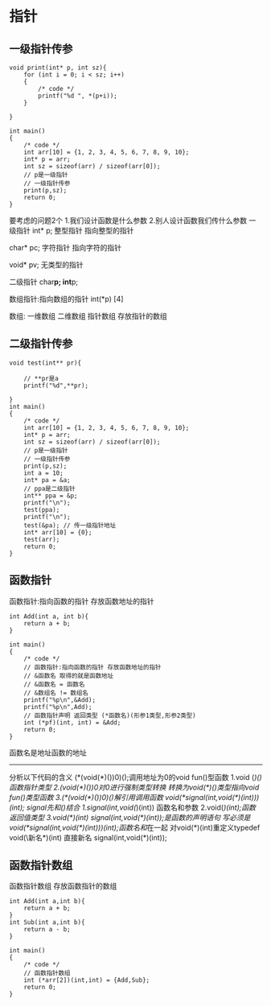 # 指针

## 一级指针传参

    void print(int* p, int sz){
        for (int i = 0; i < sz; i++)
        {
            /* code */
            printf("%d ", *(p+i));
        }
        
    }

    int main()
    {
        /* code */
        int arr[10] = {1, 2, 3, 4, 5, 6, 7, 8, 9, 10};
        int* p = arr;
        int sz = sizeof(arr) / sizeof(arr[0]);
        // p是一级指针
        // 一级指针传参
        print(p,sz);
        return 0;
    }
要考虑的问题2个
1.我们设计函数是什么参数
2.别人设计函数我们传什么参数
一级指针
int* p; 整型指针 指向整型的指针

char* pc; 字符指针 指向字符的指针

void* pv; 无类型的指针

二级指针
char**p;
int**p;

数组指针:指向数组的指针
int(*p) [4]

数组:
一维数组
二维数组
指针数组 存放指针的数组

## 二级指针传参

    void test(int** pr){

        // **pr是a
        printf("%d",**pr);

    }
    int main()
    {
        /* code */
        int arr[10] = {1, 2, 3, 4, 5, 6, 7, 8, 9, 10};
        int* p = arr;
        int sz = sizeof(arr) / sizeof(arr[0]);
        // p是一级指针
        // 一级指针传参
        print(p,sz);
        int a = 10;
        int* pa = &a;
        // ppa是二级指针
        int** ppa = &p;
        printf("\n");
        test(ppa);
        printf("\n");
        test(&pa); // 传一级指针地址
        int* arr[10] = {0};
        test(arr);
        return 0;
    }

## 函数指针

函数指针:指向函数的指针 存放函数地址的指针

    int Add(int a, int b){
        return a + b;
    }

    int main()
    {
        /* code */
        // 函数指针:指向函数的指针 存放函数地址的指针
        // &函数名 取得的就是函数地址
        // &函数名 = 函数名
        // &数组名 != 数组名
        printf("%p\n",&Add);
        printf("%p\n",Add);
        // 函数指针声明 返回类型 (*函数名)(形参1类型,形参2类型)
        int (*pf)(int, int) = &Add;
        return 0;
    }
函数名是地址函数的地址

---
分析以下代码的含义
(\*(void(\*)())0)();调用地址为0的void fun()型函数
1.void (*)()函数指针类型
2.(void(\*)())0对0进行强制类型转换 转换为void(\*)()类型指向void fun()类型函数
3.(\*(void(\*)())0)()解引用调用函数
void(\*signal(int,void(\*)(int)))(int);
signal先和()结合
1.signal(int,void(*)(int)) 函数名和参数
2.void(*)(int);函数返回值类型
3.void(\*)(int) signal(int,void(\*)(int));是函数的声明语句 
写必须是void(\*signal(int,void(\*)(int)))(int);函数名和*在一起 
对void(\*)(int)重定义typedef void(\新名*)(int)
直接新名 signal(int,void(\*)(int));

## 函数指针数组

函数指针数组 存放函数指针的数组

    int Add(int a,int b){
        return a + b;
    }
    int Sub(int a,int b){
        return a - b;
    }

    int main()
    {
        /* code */
        // 函数指针数组
        int (*arr[2])(int,int) = {Add,Sub};    
        return 0;
    }

